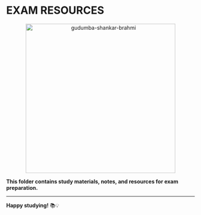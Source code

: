 # EXAM RESOURCES

<p align="center">
  <img src="https://github.com/user-attachments/assets/bdaa8ce5-688e-44e4-9226-660a8ca3cf16" width="400" alt="gudumba-shankar-brahmi">
</p>

**This folder contains study materials, notes, and resources for exam preparation.**

---

**Happy studying!** 📚💡
